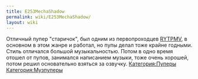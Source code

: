 ```yaml
---
title: E253MechaShadow
permalink: wiki/E253MechaShadow/
layout: wiki
---
```


Отличный пупер "старичок", был одним из
первопроходцев [RYTPMV](/wiki/RYTPMV "wikilink"), в основном в этом жанре и
работал, но пупы делал тоже крайне годными. Стиль отличался большой
музыкальностью. Потом в одно время отошел от пупов, занимался написанием
музыки, тоже очень хорошей, потом решил основательно взяться за озвучку.
[Категория:Пуперы](Категория:Пуперы "wikilink")
[Категория:Музпуперы](Категория:Музпуперы "wikilink")
